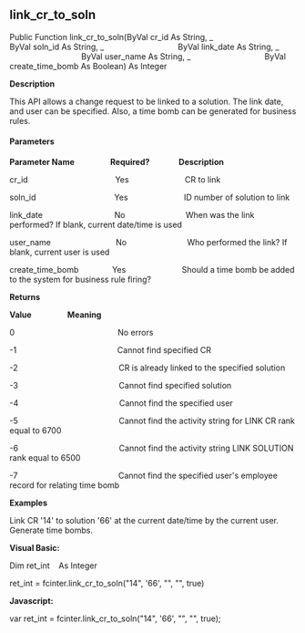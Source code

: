 link_cr_to_soln
-----------------

Public Function link_cr_to_soln(ByVal cr_id As String, _
                                ByVal soln_id As String, _
                                ByVal link_date As String, _
                                ByVal user_name As String, _
                                ByVal create_time_bomb As Boolean) As Integer

**Description**

This API allows a change request to be linked to a solution. The link date, and user can be specified. Also, a time bomb can be generated for business rules.

#### Parameters
**Parameter Name**                **Required?**             **Description**

cr_id                                       Yes                         CR to link

soln_id                                   Yes                         ID number of solution to link

link_date                                No                           When was the link performed? If blank, current date/time is used

user_name                             No                           Who performed the link? If blank, current user is used

create_time_bomb               Yes                         Should a time bomb be added to the system for business rule firing?

**Returns**

**Value**                **Meaning**

0                                              No errors

-1                                             Cannot find specified CR

-2                                             CR is already linked to the specified solution

-3                                             Cannot find specified solution

-4                                             Cannot find the specified user

-5                                             Cannot find the activity string for LINK CR rank equal to 6700

-6                                             Cannot find the activity string LINK SOLUTION rank equal to 6500

-7                                             Cannot find the specified user's employee record for relating time bomb

**Examples**

 Link CR '14' to solution '66' at the current date/time by the current user. Generate time bombs.

**Visual Basic:**

Dim ret_int    As Integer

ret_int = fcinter.link_cr_to_soln("14", '66', "", "", true)

**Javascript:**

var ret_int = fcinter.link_cr_to_soln("14", '66', "", "", true);